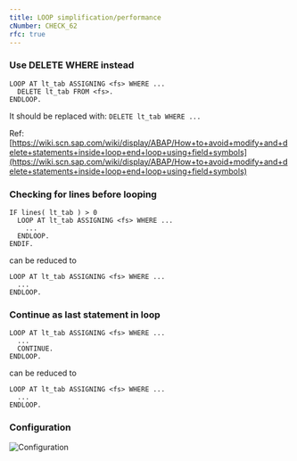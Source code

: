 ```yaml
---
title: LOOP simplification/performance
cNumber: CHECK_62
rfc: true
---
```


### Use DELETE WHERE instead
```abap
LOOP AT lt_tab ASSIGNING <fs> WHERE ...
  DELETE lt_tab FROM <fs>.
ENDLOOP.
```

It should be replaced with:
`DELETE lt_tab WHERE ...`

Ref: [https://wiki.scn.sap.com/wiki/display/ABAP/How+to+avoid+modify+and+delete+statements+inside+loop+end+loop+using+field+symbols](https://wiki.scn.sap.com/wiki/display/ABAP/How+to+avoid+modify+and+delete+statements+inside+loop+end+loop+using+field+symbols)

### Checking for lines before looping
```abap
IF lines( lt_tab ) > 0
  LOOP AT lt_tab ASSIGNING <fs> WHERE ...
    ...
  ENDLOOP.
ENDIF.
```
can be reduced to 
```abap
LOOP AT lt_tab ASSIGNING <fs> WHERE ...
  ...
ENDLOOP.
```

### Continue as last statement in loop
```abap
LOOP AT lt_tab ASSIGNING <fs> WHERE ...
  ...
  CONTINUE.
ENDLOOP.
```
can be reduced to 
```abap
LOOP AT lt_tab ASSIGNING <fs> WHERE ...
  ...
ENDLOOP.
```


### Configuration
![Configuration](/img/default_conf.png)
